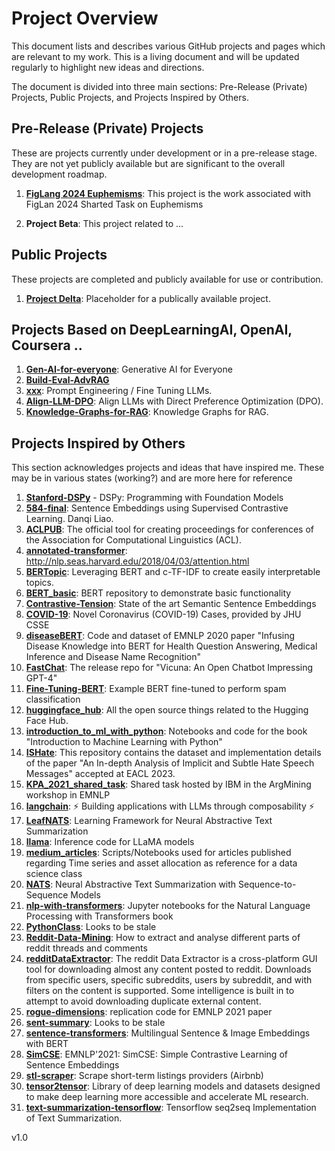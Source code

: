 # Project Overview

This document lists and describes various GitHub projects and pages which are relevant to my work. This is a living document and will be updated regularly to highlight new ideas and directions.

The document is divided into three main sections: Pre-Release (Private) Projects, Public Projects, and Projects Inspired by Others.

## Pre-Release (Private) Projects

These are projects currently under development or in a pre-release stage. They are not yet publicly available but are significant to the overall development roadmap.

1. **[FigLang 2024 Euphemisms](https://github.com/BoilerToad/FigLang-2024-Euphemism)**: This project is the work associated with FigLan 2024 Sharted Task on Euphemisms

2. **Project Beta**: This project related to ...


## Public Projects

These projects are completed and publicly available for use or contribution.

1. **[Project Delta](https://github.com/BoilerToad/projectTBD)**: Placeholder for a publically available project.

## Projects Based on DeepLearningAI, OpenAI, Coursera ..

1. **[Gen-AI-for-everyone](https://github.com/BoilerToad/Gen-AI-for-everyone)**: Generative AI for Everyone
2. **[Build-Eval-AdvRAG](https://github.com/BoilerToad/Build-Eval-AdvRAG)**
3. **[xxx](https://github.com/BoilerToad/xxx)**: Prompt Engineering / Fine Tuning LLMs.
4. **[Align-LLM-DPO](https://github.com/BoilerToad/Align-LLM-DPO)**: Align LLMs with Direct Preference Optimization (DPO).
5. **[Knowledge-Graphs-for-RAG](https://github.com/BoilerToad/Knowledge-Graphs-for-RAG)**: Knowledge Graphs for RAG.

## Projects Inspired by Others

This section acknowledges projects and ideas that have inspired me. These may be in various states (working?) and are more here for reference

1.  **[Stanford-DSPy](https://github.com/BoilerToad/Stanford-DSPy)** - DSPy: Programming with Foundation Models
2.  **[584-final](https://github.com/BoilerToad/584-final)**: Sentence Embeddings using Supervised Contrastive Learning. Danqi Liao.
3.  **[ACLPUB](https://github.com/BoilerToad/ACLPUB)**: The official tool for creating proceedings for conferences of the Association for Computational Linguistics (ACL).
4.  **[annotated-transformer](https://github.com/BoilerToad/annotated-transformer)**: http://nlp.seas.harvard.edu/2018/04/03/attention.html
5.  **[BERTopic](https://github.com/BoilerToad/BERTopic)**: Leveraging BERT and c-TF-IDF to create easily interpretable topics. 
6.  **[BERT_basic](https://github.com/BoilerToad/BERT_basic)**: BERT repository to demonstrate basic functionality
7.  **[Contrastive-Tension](https://github.com/BoilerToad/Contrastive-Tension)**: State of the art Semantic Sentence Embeddings
8.  **[COVID-19](https://github.com/BoilerToad/COVID-19)**: Novel Coronavirus (COVID-19) Cases, provided by JHU CSSE
9.  **[diseaseBERT](https://github.com/BoilerToad/diseaseBERT)**: Code and dataset of EMNLP 2020 paper "Infusing Disease Knowledge into BERT for Health Question Answering, Medical Inference and Disease Name Recognition"
10.  **[FastChat](https://github.com/BoilerToad/FastChat)**: The release repo for "Vicuna: An Open Chatbot Impressing GPT-4"
11. **[Fine-Tuning-BERT](https://github.com/BoilerToad/Fine-Tuning-BERT)**: Example BERT fine-tuned to perform spam classification
12. **[huggingface_hub](https://github.com/BoilerToad/huggingface_hub)**: All the open source things related to the Hugging Face Hub.
13. **[introduction_to_ml_with_python](https://github.com/BoilerToad/introduction_to_ml_with_python)**: Notebooks and code for the book "Introduction to Machine Learning with Python"
14. **[ISHate](https://github.com/BoilerToad/ISHate)**: This repository contains the dataset and implementation details of the paper "An In-depth Analysis of Implicit and Subtle Hate Speech Messages" accepted at EACL 2023.
15. **[KPA_2021_shared_task](https://github.com/BoilerToad/KPA_2021_shared_task)**: Shared task hosted by IBM in the ArgMining workshop in EMNLP
16. **[langchain](https://github.com/BoilerToad/langchain)**: ⚡ Building applications with LLMs through composability ⚡
17. **[LeafNATS](https://github.com/BoilerToad/LeafNATS)**: Learning Framework for Neural Abstractive Text Summarization
18. **[llama](https://github.com/BoilerToad/llama)**: Inference code for LLaMA models
19. **[medium_articles](https://github.com/BoilerToad/medium_articles)**: Scripts/Notebooks used for articles published regarding Time series and asset allocation as reference for a data science class
20. **[NATS](https://github.com/BoilerToad/NATS)**: Neural Abstractive Text Summarization with Sequence-to-Sequence Models
21. **[nlp-with-transformers](https://github.com/BoilerToad/nlp-with-transformers)**: Jupyter notebooks for the Natural Language Processing with Transformers book
22. **[PythonClass](https://github.com/BoilerToad/PythonClass)**: Looks to be stale
23. **[Reddit-Data-Mining](https://github.com/BoilerToad/Reddit-Data-Mining)**: How to extract and analyse different parts of reddit threads and comments
24. **[redditDataExtractor](https://github.com/BoilerToad/redditDataExtractor)**: The reddit Data Extractor is a cross-platform GUI tool for downloading almost any content posted to reddit. Downloads from specific users, specific subreddits, users by subreddit, and with filters on the content is supported. Some intelligence is built in to attempt to avoid downloading duplicate external content.
25. **[rogue-dimensions](https://github.com/BoilerToad/rogue-dimensions)**: replication code for EMNLP 2021 paper
26. **[sent-summary](https://github.com/BoilerToad/sent-summary)**: Looks to be stale
27. **[sentence-transformers](https://github.com/BoilerToad/sentence-transformers)**: Multilingual Sentence & Image Embeddings with BERT
28. **[SimCSE](https://github.com/BoilerToad/SimCSE)**: EMNLP'2021: SimCSE: Simple Contrastive Learning of Sentence Embeddings
29. **[stl-scraper](https://github.com/BoilerToad/stl-scraper)**: Scrape short-term listings providers (Airbnb)
30. **[tensor2tensor](https://github.com/BoilerToad/tensor2tensor)**: Library of deep learning models and datasets designed to make deep learning more accessible and accelerate ML research.
31. **[text-summarization-tensorflow](https://github.com/BoilerToad/text-summarization-tensorflow)**: Tensorflow seq2seq Implementation of Text Summarization.

v1.0
